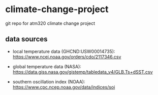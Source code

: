 # climate-change-project
git repo for atm320 climate change project

## data sources
* local temperature data (GHCND:USW00014735):
https://www.ncei.noaa.gov/orders/cdo/2117346.csv

* global temperature data (NASA):
https://data.giss.nasa.gov/gistemp/tabledata_v4/GLB.Ts+dSST.csv

* southern oscillation index (NOAA):
https://www.cpc.ncep.noaa.gov/data/indices/soi
